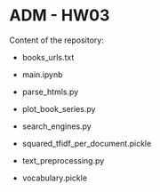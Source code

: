 # ADM - HW03

Content of the repository:

* books_urls.txt

* main.ipynb
* parse_htmls.py 
* plot_book_series.py
* search_engines.py
* squared_tfidf_per_document.pickle
* text_preprocessing.py
* vocabulary.pickle
